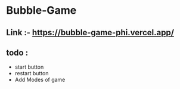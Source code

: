 # Bubble-Game

## Link :- https://bubble-game-phi.vercel.app/

## todo :
- start button
- restart button
- Add Modes of game
